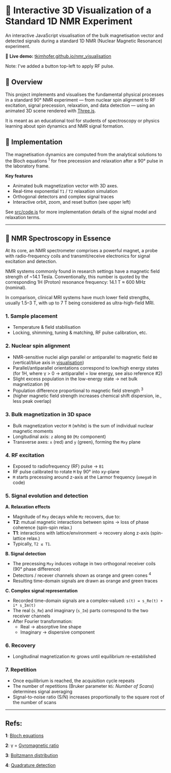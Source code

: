 # 🧲 Interactive 3D Visualization of a Standard 1D NMR Experiment

An interactive JavaScript visualisation of the bulk magnetisation vector and detected signals during a standard 1D NMR (Nuclear Magnetic Resonance) experiment. 

🔗 **Live demo:** [tkimhofer.github.io/nmr_visualisation](https://tkimhofer.github.io/nmr_visualisation/)

Note: I've added a button top-left to apply RF pulse.

## 🎯 Overview
This project implements and visualises the fundamental physical processes in a standard 90° NMR experiment — from nuclear spin alignment to RF excitation, signal precession, relaxation, and data detection — using an animated 3D scene rendered with [Three.js](https://threejs.org/).

It is meant as an educational tool for students of spectroscopy or physics learning about spin dynamics and NMR signal formation.


## 🧩 Implementation

The magnetisation dynamics are computed from the analytical solutions to the Bloch equations  <sup id="bloch">1</sup> for free precession and relaxation after a 90° pulse in the laboratory frame.

**Key features**
- Animated bulk magnetization vector with 3D axes.
- Real-time exponential `T1` / `T2` relaxation simulation
- Orthogonal detectors and complex signal traces
- Interactive orbit, zoom, and reset button (see upper left)


See [src/code.js](https://github.com/tkimhofer/nmr_visualisation/blob/master/src/code.js) for more implementation details of the signal model and relaxation terms.

---

## 🧠 NMR Spectroscopy in Essence
At its core, an NMR spectrometer comprises a powerful magnet, a probe with radio-frequency coils and transmit/receive electronics for signal excitation and detection.

NMR systems commonly found in research settings have a magnetic field strength of ~14.1 Tesla. Conventionally, this number is quoted by the corresponding 1H (Proton) resonance frequency: 14.1 T ≈ 600 MHz (nominal). 

In comparison, clinical MRI systems have much lower field strengths, usually 1.5–3 T, with up to 7 T being considered as ultra-high-field MRI.
 

### 1. Sample placement
- Temperature & field stabilisation
- Locking, shimming, tuning & matching, RF pulse calibration, etc.

### 2. Nuclear spin alignment
 - NMR-sensitive nuclei align parallel or antiparallel to magnetic field `B0` (vertical/blue axis in [visualisation](https://tkimhofer.github.io/nmr_visualisation/))
 - Parallel/antiparallel orientations correspond to low/high energy states (for 1H, where γ > 0  → antiparallel = low energy, see also reference #2)
 - Slight excess population in the low-energy state → net bulk magnetization (`M`)
 - Population difference proportional to magnetic field strength <sup id="boltz">3</sup>
 - (higher magnetic field strength increases chemical shift dispersion, ie., less peak overlap)

### 3. Bulk magnetization in 3D space
- Bulk magnetization vector `M` (white) is the sum of individual nuclear magnetic moments  
- Longitudinal axis: `z` along `B0` (`Mz` component)
- Transverse axes: `x` (red) and `y` (green), forming the `Mxy` plane

### 4. RF excitation
- Exposed to radiofrequency (RF) pulse -> `B1`
- RF pulse calibrated to rotate `M` by 90° into xy-plane
- `M` starts precessing around z-axis at the Larmor frequency (`omega0` in code)

### 5. Signal evolution and detection

**A. Relaxation effects**
- Magnitude of `Mxy` decays while `Mz` recovers, due to: 
- **T2**: mutual magnetic interactions between spins → loss of phase coherence (spin-spin relax.)
- **T1**: interactions with lattice/environment → recovery along z-axis (spin-lattice relax.)
- Typically, `T2 ≤ T1`.

**B. Signal detection**
- The precessing `Mxy` induces voltage in two orthogonal receiver coils (90° phase difference)
- Detectors / recever channels shown as orange and green cones <sup id="quad">4</sup>
- Resulting time-domain signals are drawn as orange and green traces

**C. Complex signal representation**
- Recorded time-domain signals are a complex-valued: `s(t) = s_Re(t) + i* s_Im(t)`
- The real (`s_Re`) and imaginary (`s_Im`) parts correspond to the two receiver channels
- After Fourier transformation:
  - Real → absorptive line shape
  - Imaginary → dispersive component
 
### 6. Recovery
- Longitudinal magnetization `Mz` grows until equilibrium re-established

### 7. Repetition
- Once equilibrium is reached, the acquisition cycle repeats 
- The number of repetitions (Bruker parameter `NS`: *Number of Scans*) determines signal averaging
- Signal-to-noise ratio (S/N) increases proportionally to the square root of the number of scans

---


## Refs:
<b id="bloch">1</b>: [Bloch equations](https://chem.libretexts.org/Bookshelves/Physical_and_Theoretical_Chemistry_Textbook_Maps/Supplemental_Modules_(Physical_and_Theoretical_Chemistry)/Spectroscopy/Magnetic_Resonance_Spectroscopies/Nuclear_Magnetic_Resonance/NMR_-_Theory/Bloch_Equations)

<b id="gyro">2</b>: γ = [Gyromagnetic ratio](https://www.kherb.io/docs/nmr_table.html)

<b id="quad">3</b>: [Boltzmann distribution](https://magnetic-resonance.org/ch/02-03.html)

<b id="quad">4</b>: [Quadrature detection](https://en.wikipedia.org/wiki/In-phase_and_quadrature_components)
